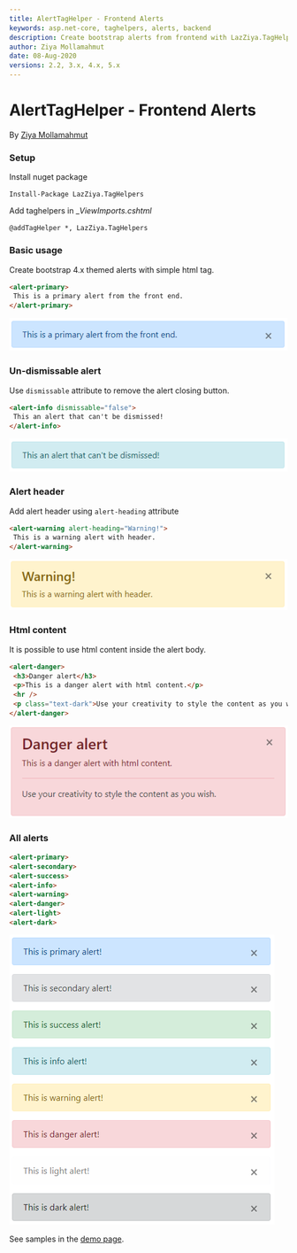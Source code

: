 ```yaml
---
title: AlertTagHelper - Frontend Alerts
keywords: asp.net-core, taghelpers, alerts, backend
description: Create bootstrap alerts from frontend with LazZiya.TagHelpers.
author: Ziya Mollamahmut
date: 08-Aug-2020
versions: 2.2, 3.x, 4.x, 5.x
---
```


# AlertTagHelper - Frontend Alerts

By [Ziya Mollamahmut](https://github.com/LazZiya)

### Setup
Install nuget package
````
Install-Package LazZiya.TagHelpers
````

Add taghelpers in __ViewImports.cshtml_
````razor
@addTagHelper *, LazZiya.TagHelpers
````
### Basic usage
Create bootstrap 4.x themed alerts with simple html tag.

````html
<alert-primary>
 This is a primary alert from the front end.
</alert-primary>
````

![Primary alert front end](https://github.com/LazZiya/Docs/raw/master/LazZiya.TagHelpers/v5.0/images/alert-taghelper-primary-front-end.PNG)

### Un-dismissable alert
Use `dismissable` attribute to remove the alert closing button. 
````html
<alert-info dismissable="false">
 This an alert that can't be dismissed!
</alert-info>
```` 

![Alert no dismiss](https://github.com/LazZiya/Docs/raw/master/LazZiya.TagHelpers/v5.0/images/alert-taghelper-no-dismiss.PNG)

### Alert header
Add alert header using `alert-heading` attribute
````html
<alert-warning alert-heading="Warning!">
 This is a warning alert with header.
</alert-warning>
````

![Alert with header](https://github.com/LazZiya/Docs/raw/master/LazZiya.TagHelpers/v5.0/images/alert-taghelper-with-header.PNG)

### Html content
It is possible to use html content inside the alert body.
````html
<alert-danger>
 <h3>Danger alert</h3>
 <p>This is a danger alert with html content.</p>
 <hr />
 <p class="text-dark">Use your creativity to style the content as you wish.</p>
</alert-danger>
````

![Alert with HTML content](https://github.com/LazZiya/Docs/raw/master/LazZiya.TagHelpers/v5.0/images/alert-taghelper-html-content.PNG)

### All alerts
````html
<alert-primary>
<alert-secondary>
<alert-success>
<alert-info>
<alert-warning>
<alert-danger>
<alert-light>
<alert-dark>
````

![All alerts](https://github.com/LazZiya/Docs/raw/master/LazZiya.TagHelpers/v5.0/images/alert-taghelper-all-front-end.PNG)

See samples in the [demo page][1].

[1]:http://demo.ziyad.info/en/alerts